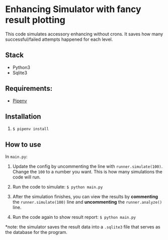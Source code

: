 # Enhancing Simulator with fancy result plotting

This code simulates accessory enhancing without crons.
It saves how many successful/failed attempts happened for each level.

## Stack

- Python3
- Sqlite3

## Requirements:

- [Pipenv](https://pipenv.pypa.io/en/latest/install/#pragmatic-installation-of-pipenv)

## Installation

1. `$ pipenv install`

## How to use

In `main.py`:

1. Update the config by uncommenting the line with `runner.simulate(100)`. Change the `100` to a number you want. This is how many simulations the code will run.

2. Run the code to simulate: `$ python main.py`

3. After the simulation finishes, you can view the results by **commenting** the `runner.simulate(100)` line and **uncommenting** the `runner.analyze()` line.

4. Run the code again to show result report: `$ python main.py`

*note: the simulator saves the result data into a `.sqlite3` file that serves as the database for the program.
